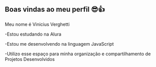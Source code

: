 ## Boas vindas ao meu perfil 😎👍

Meu nome é Vinicius Verghetti

-Estou estudando na Alura

-Estou me desenvolvendo na linguagem JavaScript

-Utilizo esse espaço para minha organização e compartilhamento de Projetos Desenvolvidos
